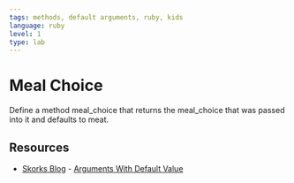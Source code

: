 ```yaml
---
tags: methods, default arguments, ruby, kids
language: ruby
level: 1
type: lab
---
```


# Meal Choice

Define a method meal_choice that returns the meal_choice that was passed into it and defaults to meat.


## Resources
* [Skorks Blog](http://www.skorks.com/) - [Arguments With Default Value](http://www.skorks.com/2009/08/method-arguments-in-ruby/)
